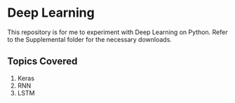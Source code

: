 # Deep Learning
This repository is for me to experiment with Deep Learning on Python. Refer to the Supplemental folder for the necessary downloads.

## Topics Covered
1. Keras
2. RNN
3. LSTM
